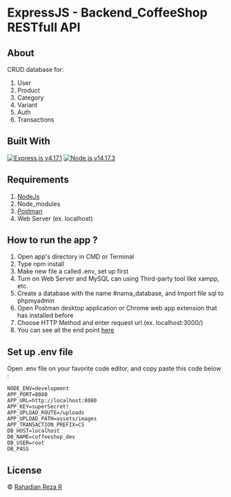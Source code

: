# ExpressJS - Backend_CoffeeShop RESTfull API

## About
CRUD database for:
1. User
2. Product
3. Category
4. Variant
5. Auth
6. Transactions

## Built With
[![Express.js  v4.17.1](https://img.shields.io/badge/Express%20-v4.17.1-brightgreen.svg?style=flat)](https://expressjs.com/)
[![Node.js v14.17.3](https://img.shields.io/badge/Node%20-v14.17.3-blue.svg?style=flat)](https://nodejs.org/en/)



## Requirements
1. [NodeJs](https://nodejs.org/en/)
2. Node_modules
3. [Postman](https://www.getpostman.com/)
4. Web Server (ex. localhost)

## How to run the app ?

1. Open app's directory in CMD or Terminal
2. Type npm install
3. Make new file a called .env, set up first
4. Turn on Web Server and MySQL can using Third-party tool like xampp, etc.
5. Create a database with the name #nama_database, and Import file sql to phpmyadmin
6. Open Postman desktop application or Chrome web app extension that has installed before
7. Choose HTTP Method and enter request url.(ex. localhost:3000/)
8. You can see all the end point [here](https://documenter.getpostman.com/view/4158274/TzscnmUr)

## Set up .env file
Open .env file on your favorite code editor, and copy paste this code below :

``` 
NODE_ENV=development
APP_PORT=8080
APP_URL=http://localhost:8080
APP_KEY=superSecret!
APP_UPLOAD_ROUTE=/uploads
APP_UPLOAD_PATH=assets/images
APP_TRANSACTION_PREFIX=CS
DB_HOST=localhost
DB_NAME=coffeeshop_dev
DB_USER=root
DB_PASS
```

## License
© [Rahadian Reza R](https://github.com/apaajaa22)
